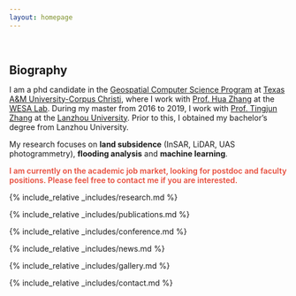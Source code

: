 ```yaml
---
layout: homepage
---
```


<h1 id="about-me"></h1>

<h2 style="margin: 60px 0px 10px;">Biography</h2>

I am a phd candidate in the [Geospatial Computer Science Program](https://www.tamucc.edu/programs/graduate-programs/geospatial-computer-science-phd.php) at [Texas A&M University-Corpus Christi](https://www.tamucc.edu/), where I work with [Prof. Hua Zhang](https://www.tamucc.edu/files/php/views/faculty-details.php?profile=Hua_Zhang) at the [WESA Lab](https://www.wesalab.com/home). During my master from 2016 to 2019, I work with [Prof. Tingjun Zhang](https://scholar.google.com/citations?user=OUllNR0AAAAJ&hl=en) at the [Lanzhou University](https://en.lzu.edu.cn/). Prior to this, I obtained my bachelor’s degree from Lanzhou University. 

My research focuses on **land subsidence** (InSAR, LiDAR, UAS photogrammetry), **flooding analysis** and **machine learning**.

<strong style="color:#e74d3c; font-weight:600"><strong style="color:#e74d3c; font-weight:600">I am currently on the academic job market, looking for postdoc and faculty positions. Please feel free to contact me if you are interested.</strong></strong>

{% include_relative _includes/research.md %}

{% include_relative _includes/publications.md %}

{% include_relative _includes/conference.md %}

{% include_relative _includes/news.md %}

{% include_relative _includes/gallery.md %}

{% include_relative _includes/contact.md %}
